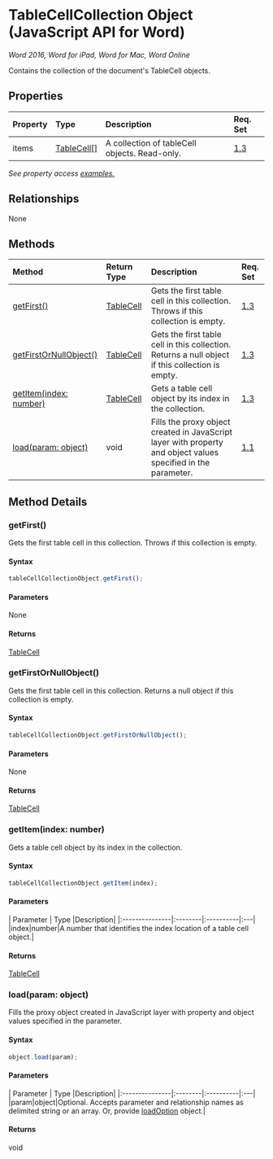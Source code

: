 # TableCellCollection Object (JavaScript API for Word)

_Word 2016, Word for iPad, Word for Mac, Word Online_

Contains the collection of the document's TableCell objects.

## Properties

| Property	   | Type	|Description| Req. Set|
|:---------------|:--------|:----------|:----|
|items|[TableCell[]](tablecell.md)|A collection of tableCell objects. Read-only.|[1.3](../requirement-sets/word-api-requirement-sets.md)|

_See property access [examples.](#property-access-examples)_

## Relationships
None


## Methods

| Method		   | Return Type	|Description| Req. Set|
|:---------------|:--------|:----------|:----|
|[getFirst()](#getfirst)|[TableCell](tablecell.md)|Gets the first table cell in this collection. Throws if this collection is empty.|[1.3](../requirement-sets/word-api-requirement-sets.md)|
|[getFirstOrNullObject()](#getfirstornullobject)|[TableCell](tablecell.md)|Gets the first table cell in this collection. Returns a null object if this collection is empty.|[1.3](../requirement-sets/word-api-requirement-sets.md)|
|[getItem(index: number)](#getitemindex-number)|[TableCell](tablecell.md)|Gets a table cell object by its index in the collection.|[1.3](../requirement-sets/word-api-requirement-sets.md)|
|[load(param: object)](#loadparam-object)|void|Fills the proxy object created in JavaScript layer with property and object values specified in the parameter.|[1.1](../requirement-sets/word-api-requirement-sets.md)|

## Method Details


### getFirst()
Gets the first table cell in this collection. Throws if this collection is empty.

#### Syntax
```js
tableCellCollectionObject.getFirst();
```

#### Parameters
None

#### Returns
[TableCell](tablecell.md)

### getFirstOrNullObject()
Gets the first table cell in this collection. Returns a null object if this collection is empty.

#### Syntax
```js
tableCellCollectionObject.getFirstOrNullObject();
```

#### Parameters
None

#### Returns
[TableCell](tablecell.md)

### getItem(index: number)
Gets a table cell object by its index in the collection.

#### Syntax
```js
tableCellCollectionObject.getItem(index);
```

#### Parameters
| Parameter	   | Type	|Description|
|:---------------|:--------|:----------|:---|
|index|number|A number that identifies the index location of a table cell object.|

#### Returns
[TableCell](tablecell.md)

### load(param: object)
Fills the proxy object created in JavaScript layer with property and object values specified in the parameter.

#### Syntax
```js
object.load(param);
```

#### Parameters
| Parameter	   | Type	|Description|
|:---------------|:--------|:----------|:---|
|param|object|Optional. Accepts parameter and relationship names as delimited string or an array. Or, provide [loadOption](loadoption.md) object.|

#### Returns
void
